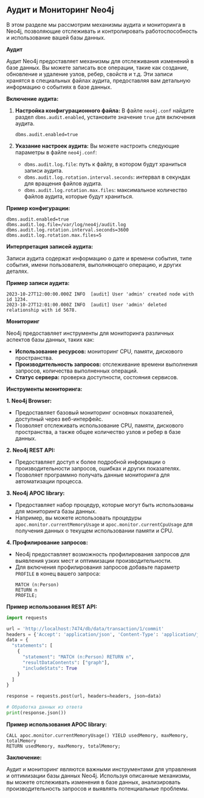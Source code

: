## Аудит и Мониторинг Neo4j

В этом разделе мы рассмотрим механизмы аудита и мониторинга в Neo4j, позволяющие отслеживать и контролировать работоспособность и использование вашей базы данных. 

**Аудит**

Аудит Neo4j предоставляет механизмы для отслеживания изменений в базе данных. Вы можете записать все операции, такие как создание, обновление и удаление узлов, ребер, свойств и т.д. Эти записи хранятся в специальных файлах аудита, предоставляя вам детальную информацию о событиях в базе данных.

**Включение аудита:**

1. **Настройка конфигурационного файла:** 
    В файле `neo4j.conf` найдите раздел `dbms.audit.enabled`, установите значение `true` для включения аудита.
    ```
    dbms.audit.enabled=true
    ```

2. **Указание настроек аудита:**
    Вы можете настроить следующие параметры в файле `neo4j.conf`:
    - `dbms.audit.log.file`: путь к файлу, в котором будут храниться записи аудита.
    - `dbms.audit.log.rotation.interval.seconds`: интервал в секундах для вращения файлов аудита.
    - `dbms.audit.log.rotation.max.files`: максимальное количество файлов аудита, которые будут храниться.

**Пример конфигурации:**

```
dbms.audit.enabled=true
dbms.audit.log.file=/var/log/neo4j/audit.log
dbms.audit.log.rotation.interval.seconds=3600
dbms.audit.log.rotation.max.files=5
```

**Интерпретация записей аудита:**

Записи аудита содержат информацию о дате и времени события, типе события, имени пользователя, выполняющего операцию, и других деталях. 

**Пример записи аудита:**

```
2023-10-27T12:00:00.000Z INFO  [audit] User 'admin' created node with id 1234.
2023-10-27T12:01:00.000Z INFO  [audit] User 'admin' deleted relationship with id 5678.
```

**Мониторинг**

Neo4j предоставляет инструменты для мониторинга различных аспектов базы данных, таких как:

- **Использование ресурсов:** мониторинг CPU, памяти, дискового пространства.
- **Производительность запросов:** отслеживание времени выполнения запросов, количества выполненных операций.
- **Статус сервера:** проверка доступности, состояния сервисов.

**Инструменты мониторинга:**

**1. Neo4j Browser:** 
   - Предоставляет базовый мониторинг основных показателей, доступный через веб-интерфейс.
   - Позволяет отслеживать использование CPU, памяти, дискового пространства, а также общее количество узлов и ребер в базе данных.

**2. Neo4j REST API:** 
   - Предоставляет доступ к более подробной информации о производительности запросов, ошибках и других показателях.
   - Позволяет программно получать данные мониторинга для автоматизации процесса.

**3. Neo4j APOC library:** 
   - Предоставляет набор процедур, которые могут быть использованы для мониторинга базы данных.
   - Например, вы можете использовать процедуры `apoc.monitor.currentMemoryUsage` и `apoc.monitor.currentCpuUsage` для получения данных о текущем использовании памяти и CPU.

**4. Профилирование запросов:**
   - Neo4j предоставляет возможность профилирования запросов для выявления узких мест и оптимизации производительности.
   - Для включения профилирования запросов добавьте параметр `PROFILE` в конец вашего запроса:
     ```cypher
     MATCH (n:Person)
     RETURN n
     PROFILE; 
     ```

**Пример использования REST API:**

```python
import requests

url = 'http://localhost:7474/db/data/transaction/1/commit'
headers = {'Accept': 'application/json', 'Content-Type': 'application/json'}
data = {
  "statements": [
    {
      "statement": "MATCH (n:Person) RETURN n",
      "resultDataContents": ["graph"],
      "includeStats": True
    }
  ]
}

response = requests.post(url, headers=headers, json=data)

# Обработка данных из ответа
print(response.json())
```

**Пример использования APOC library:**

```cypher
CALL apoc.monitor.currentMemoryUsage() YIELD usedMemory, maxMemory, totalMemory
RETURN usedMemory, maxMemory, totalMemory;
```

**Заключение:**

Аудит и мониторинг являются важными инструментами для управления и оптимизации базы данных Neo4j. Используя описанные механизмы, вы можете отслеживать изменения в базе данных, анализировать производительность запросов и выявлять потенциальные проблемы. 
